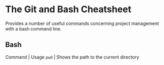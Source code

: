 # The Git and Bash Cheatsheet
Provides a number of useful commands concerning project management with a bash command line.

## Bash
Command | Usage
`pwd` | Shows the path to the current directory
